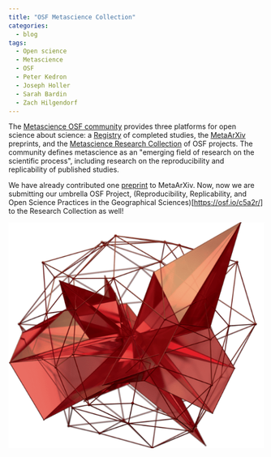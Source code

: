 ```yaml
---
title: "OSF Metascience Collection"
categories:
  - blog
tags:
  - Open science
  - Metascience
  - OSF
  - Peter Kedron
  - Joseph Holler
  - Sarah Bardin
  - Zach Hilgendorf
---
```


The [Metascience OSF community](https://www.cos.io/communities/metascience) provides three platforms for open science about science: a [Registry](https://osf.io/registries/metascience/discover) of completed studies, the [MetaArXiv](https://osf.io/preprints/metaarxiv) preprints, and the [Metascience Research Collection](https://osf.io/collections/metascience/discover) of OSF projects.
The community defines metascience as an "emerging field of research on the scientific process", including research on the reproducibility and replicability of published studies.

We have already contributed one [preprint](2023-05-29-covid-rprs) to MetaArXiv.
Now, now we are submitting our umbrella OSF Project, (Reproducibility, Replicability, and Open Science Practices in the Geographical Sciences)[https://osf.io/c5a2r/] to the Research Collection as well!

![metascience logo](/assets/images/metascience-logo.png)
